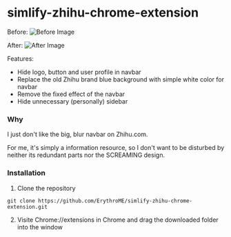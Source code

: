 # simlify-zhihu-chrome-extension

Before:
![Before Image](http://7xit9q.com1.z0.glb.clouddn.com/before_2.png)

After:
![After Image](http://7xit9q.com1.z0.glb.clouddn.com/after.png)

Features:

* Hide logo, button and user profile in navbar
* Replace the old Zhihu brand blue background with simple white color for navbar
* Remove the fixed effect of the navbar
* Hide unnecessary (personally) sidebar

### Why

I just don't like the big, blur navbar on Zhihu.com.

For me, it's simply a information resource, so I don't want to be disturbed by neither its redundant parts nor the SCREAMING design.

### Installation

1. Clone the repository

```
git clone https://github.com/ErythroME/simlify-zhihu-chrome-extension.git
```

2. Visite Chrome://extensions in Chrome and drag the downloaded folder into the window

